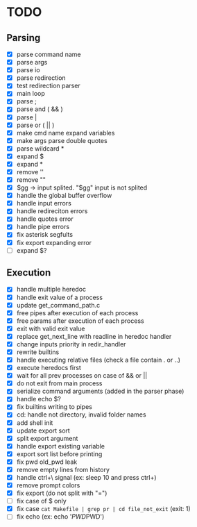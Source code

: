 # TODO

## Parsing

- [x] parse command name
- [x] parse args
- [x] parse io
- [x] parse redirection
- [x] test redirection parser
- [x] main loop
- [x] parse ;
- [x] parse and ( && )
- [x] parse |
- [x] parse or ( || )
- [x] make cmd name expand variables
- [x] make args parse double quotes
- [x] parse wildcard \*
- [x] expand $
- [x] expand \*
- [x] remove ''
- [x] remove ""
- [x] $gg -> input splited. "$gg" input is not splited
- [x] handle the global buffer overflow
- [x] handle input errors
- [x] handle redireciton errors
- [x] handle quotes error
- [x] handle pipe errors
- [x] fix asterisk segfults
- [x] fix export expanding error
- [ ] expand $?

## Execution

- [x] handle multiple heredoc
- [x] handle exit value of a process
- [x] update get_command_path.c
- [x] free pipes after execution of each process
- [x] free params after execution of each process
- [x] exit with valid exit value
- [x] replace get_next_line with readline in heredoc handler
- [x] change inputs priority in redir_handler
- [x] rewrite builtins
- [x] handle executing relative files (check a file contain . or ..)
- [x] execute heredocs first
- [x] wait for all prev processes on case of && or ||
- [x] do not exit from main process
- [x] serialize command arguments (added in the parser phase)
- [x] handle echo $?
- [x] fix builtins writing to pipes
- [x] cd: handle not directory, invalid folder names
- [x] add shell init
- [x] update export sort
- [x] split export argument
- [x] handle export existing variable
- [x] export sort list before printing
- [x] fix pwd old_pwd leak
- [x] remove empty lines from history
- [x] handle ctrl+\ signal (ex: sleep 10 and press ctrl+\)
- [x] remove prompt colors
- [x] fix export (do not split with "=")
- [ ] fix case of $ only
- [x] fix case `cat Makefile | grep pr | cd file_not_exit` (exit: 1)
- [ ] fix echo (ex: echo '$PWD$PWD')
